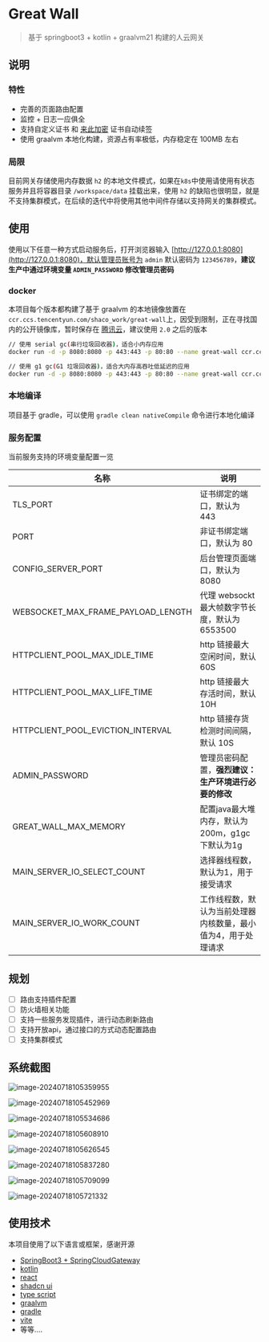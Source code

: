 # Great Wall

> 基于 springboot3 + kotlin + graalvm21 构建的人云网关

## 说明

### 特性

* 完善的页面路由配置
* 监控 + 日志一应俱全
* 支持自定义证书 和 [来此加密](https://letsencrypt.osfipin.com/) 证书自动续签
* 使用 graalvm 本地化构建，资源占有率极低，内存稳定在 100MB 左右

### 局限

目前网关存储使用内存数据 `h2` 的本地文件模式，如果在`k8s`中使用请使用有状态服务并且将容器目录 `/workspace/data` 挂载出来，使用 `h2` 的缺陷也很明显，就是不支持集群模式，在后续的迭代中将使用其他中间件存储以支持网关的集群模式。

## 使用

使用以下任意一种方式启动服务后，打开浏览器输入 [http://127.0.0.1:8080](http://127.0.0.1:8080)，默认管理员账号为 `admin` 默认密码为 `123456789`，**建议生产中通过环境变量 `ADMIN_PASSWORD` 修改管理员密码**

### docker

本项目每个版本都构建了基于 graalvm 的本地镜像放置在 `ccr.ccs.tencentyun.com/shaco_work/great-wall`上，因受到限制，正在寻找国内的公开镜像库，暂时保存在 [腾讯云](https://console.cloud.tencent.com/tcr/publicimage/tag?rid=1&reponame=shaco_work%2Fgreat-wall)，建议使用 `2.0` 之后的版本

```bash
// 使用 serial gc(串行垃圾回收器)，适合小内存应用
docker run -d -p 8080:8080 -p 443:443 -p 80:80 --name great-wall ccr.ccs.tencentyun.com/shaco_work/great-wall:2.12

// 使用 g1 gc(G1 垃圾回收器)，适合大内存高吞吐低延迟的应用
docker run -d -p 8080:8080 -p 443:443 -p 80:80 --name great-wall ccr.ccs.tencentyun.com/shaco_work/great-wall:2.12_g1gc
```

### 本地编译

项目基于 gradle，可以使用 `gradle clean nativeCompile` 命令进行本地化编译

### 服务配置

当前服务支持的环境变量配置一览

| 名称                               | 说明                                                         |
| ---------------------------------- | ------------------------------------------------------------ |
| TLS_PORT                           | 证书绑定的端口，默认为 443                                   |
| PORT                               | 非证书绑定端口，默认为 80                                    |
| CONFIG_SERVER_PORT                 | 后台管理页面端口，默认为 8080                                |
| WEBSOCKET_MAX_FRAME_PAYLOAD_LENGTH | 代理 websockt 最大帧数字节长度，默认为 6553500               |
| HTTPCLIENT_POOL_MAX_IDLE_TIME      | http 链接最大空闲时间，默认60S                               |
| HTTPCLIENT_POOL_MAX_LIFE_TIME      | http 链接最大存活时间，默认10H                               |
| HTTPCLIENT_POOL_EVICTION_INTERVAL  | http 链接存货检测时间间隔，默认 10S                          |
| ADMIN_PASSWORD                     | 管理员密码配置，**强烈建议：生产环境进行必要的修改**         |
| GREAT_WALL_MAX_MEMORY              | 配置java最大堆内存，默认为200m，g1gc下默认为1g               |
| MAIN_SERVER_IO_SELECT_COUNT        | 选择器线程数，默认为1，用于接受请求                          |
| MAIN_SERVER_IO_WORK_COUNT          | 工作线程数，默认为当前处理器内核数量，最小值为4，用于处理请求 |

## 规划

- [ ] 路由支持插件配置
- [ ] 防火墙相关功能
- [ ] 支持一些服务发现插件，进行动态刷新路由
- [ ] 支持开放api，通过接口的方式动态配置路由
- [ ] 支持集群模式

## 系统截图

![image-20240718105359955](./assets/image-20240718105359955.png)

![image-20240718105452969](./assets/image-20240718105452969.png)

![image-20240718105534686](./assets/image-20240718105534686.png)

![image-20240718105608910](./assets/image-20240718105608910.png)

![image-20240718105626545](./assets/image-20240718105626545.png)

![image-20240718105837280](./assets/image-20240718105837280.png)

![image-20240718105709099](./assets/image-20240718105709099.png)

![image-20240718105721332](./assets/image-20240718105721332.png)

## 使用技术

本项目使用了以下语言或框架，感谢开源

* [SpringBoot3 + SpringCloudGateway](https://spring.io/projects/spring-cloud-gateway)
* [kotlin](https://book.kotlincn.net/text/getting-started.html)
* [react](https://zh-hans.react.dev/learn)
* [shadcn ui](https://ui.shadcn.com/)
* [type script](https://www.tslang.cn/)
* [graalvm](https://www.graalvm.org/)
* [gradle](https://gradle.org/)
* [vite](https://vitejs.cn/vite3-cn/guide/)
* 等等….

